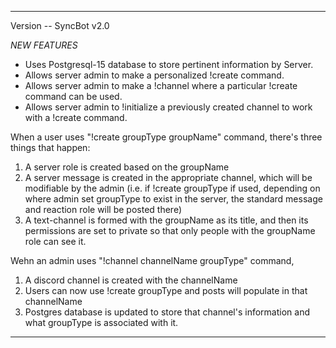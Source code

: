 <hr>
Version -- SyncBot v2.0 

*NEW FEATURES* 
- Uses Postgresql-15 database to store pertinent information by Server.
- Allows server admin to make a personalized !create command.
- Allows server admin to make a !channel where a particular !create command can be used. 
- Allows server admin to !initialize a previously created channel to work with a !create command. 

When a user uses "!create groupType groupName" command, there's three things that happen:

1. A server role is created based on the groupName 
2. A server message is created in the appropriate channel, which will be modifiable by the admin (i.e. if !create groupType if used, depending on where admin set groupType to exist in the server, the standard message and reaction role will be posted there)
3. A text-channel is formed with the groupName as its title, and then its permissions are set to private so that only people with the groupName role can see it. 

Wehn an admin uses "!channel channelName groupType" command, 

1. A discord channel is created with the channelName
2. Users can now use !create groupType and posts will populate in that channelName 
3. Postgres database is updated to store that channel's information and what groupType is associated with it.
<hr>
